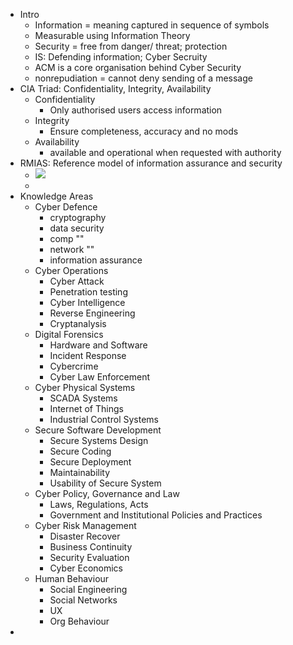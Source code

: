 - Intro
    - Information = meaning captured in sequence of symbols
    - Measurable using Information Theory
    - Security = free from danger/ threat; protection
    - IS: Defending information; Cyber Secruity
    - ACM is a core organisation behind Cyber Security
    - nonrepudiation = cannot deny sending of a message
- CIA Triad: Confidentiality, Integrity, Availability
    - Confidentiality
        - Only authorised users access information
    - Integrity
        - Ensure completeness, accuracy and no mods
    - Availability
        - available and operational when requested with authority
- RMIAS: Reference model of information assurance and security
    - ![](https://firebasestorage.googleapis.com/v0/b/firescript-577a2.appspot.com/o/imgs%2Fapp%2Facsoc%2FAZFClk8tuu.png?alt=media&token=b5e271e4-0cc6-4f9e-8f9e-4bdc568ee1bf)
    -  
- Knowledge Areas
    - Cyber Defence
        - cryptography
        - data security
        - comp ""
        - network ""
        - information assurance
    - Cyber Operations
        - Cyber Attack
        - Penetration testing
        - Cyber Intelligence
        - Reverse Engineering
        - Cryptanalysis
    - Digital Forensics
        - Hardware and Software
        - Incident Response
        - Cybercrime
        - Cyber Law Enforcement
    - Cyber Physical Systems
        - SCADA Systems
        - Internet of Things
        - Industrial Control Systems
    - Secure Software Development
        - Secure Systems Design
        - Secure Coding
        - Secure Deployment
        - Maintainability
        - Usability of Secure System
    - Cyber Policy, Governance and Law
        - Laws, Regulations, Acts
        - Government and Institutional Policies and Practices
    - Cyber Risk Management
        - Disaster Recover
        - Business Continuity
        - Security Evaluation
        - Cyber Economics
    - Human Behaviour
        - Social Engineering
        - Social Networks
        - UX
        - Org Behaviour
- 
